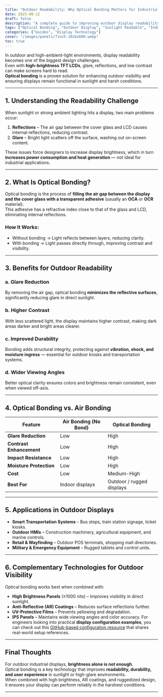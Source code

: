 ```yaml
---
title: "Outdoor Readability: Why Optical Bonding Matters for Industrial Displays"
date: 2025-08-12
draft: false
description: "A complete guide to improving outdoor display readability using optical bonding technology, covering glare reduction, contrast enhancement, durability, and application recommendations."
tags: ["Optical Bonding", "Outdoor Display", "Sunlight Readable", "Industrial Display", "High Brightness"]
categories: ["Guides", "Display Technology"]
cover: "/images/panels/7inch-1024x600.webp"
toc: true
---
```


In outdoor and high-ambient-light environments, display readability becomes one of the biggest design challenges.  
Even with **high-brightness TFT LCDs**, glare, reflections, and low contrast can make screens hard to read.  
**Optical bonding** is a proven solution for enhancing outdoor visibility and ensuring displays remain functional in sunlight and harsh conditions.

---

## 1. Understanding the Readability Challenge

When sunlight or strong ambient lighting hits a display, two main problems occur:

1. **Reflections** – The air gap between the cover glass and LCD causes internal reflections, reducing contrast.
2. **Glare** – Bright light scatters off the surface, washing out on-screen content.

These issues force designers to increase display brightness, which in turn **increases power consumption and heat generation** — not ideal for industrial applications.

---

## 2. What Is Optical Bonding?

Optical bonding is the process of **filling the air gap between the display and the cover glass with a transparent adhesive** (usually an **OCA** or **OCR** material).  
This adhesive has a refractive index close to that of the glass and LCD, eliminating internal reflections.

### How It Works:
- Without bonding → Light reflects between layers, reducing clarity.
- With bonding → Light passes directly through, improving contrast and visibility.

---

## 3. Benefits for Outdoor Readability

### **a. Glare Reduction**
By removing the air gap, optical bonding **minimizes the reflective surfaces**, significantly reducing glare in direct sunlight.

### **b. Higher Contrast**
With less scattered light, the display maintains higher contrast, making dark areas darker and bright areas clearer.

### **c. Improved Durability**
Bonding adds structural integrity, protecting against **vibration, shock, and moisture ingress** — essential for outdoor kiosks and transportation systems.

### **d. Wider Viewing Angles**
Better optical clarity ensures colors and brightness remain consistent, even when viewed off-axis.

---

## 4. Optical Bonding vs. Air Bonding

| Feature                  | Air Bonding (No Bond)      | Optical Bonding           |
|--------------------------|---------------------------|---------------------------|
| **Glare Reduction**      | Low                       | High                      |
| **Contrast Enhancement** | Low                       | High                      |
| **Impact Resistance**    | Low                       | High                      |
| **Moisture Protection**  | Low                       | High                      |
| **Cost**                 | Low                       | Medium-High               |
| **Best For**             | Indoor displays           | Outdoor / rugged displays |

---

## 5. Applications in Outdoor Displays

- **Smart Transportation Systems** – Bus stops, train station signage, ticket kiosks.  
- **Outdoor HMIs** – Construction machinery, agricultural equipment, and marine controls.  
- **Retail & Wayfinding** – Outdoor POS terminals, shopping mall directories.  
- **Military & Emergency Equipment** – Rugged tablets and control units.

---

## 6. Complementary Technologies for Outdoor Visibility

Optical bonding works best when combined with:

- **High Brightness Panels** (≥1000 nits) – Improves visibility in direct sunlight.  
- **Anti-Reflective (AR) Coatings** – Reduces surface reflections further.  
- **UV-Protective Films** – Prevents yellowing and degradation.  
- **IPS Panels** – Maintains wide viewing angles and color accuracy.
For engineers looking into practical **display configuration examples**, you can check out this [GitHub-based configuration resource](https://kevin109.github.io/github-display-config) that shares real-world setup references.

---

## Final Thoughts

For outdoor industrial displays, **brightness alone is not enough**.  
Optical bonding is a key technology that improves **readability, durability, and user experience** in sunlight or high-glare environments.  
When combined with high brightness, AR coatings, and ruggedized design, it ensures your display can perform reliably in the harshest conditions.

---